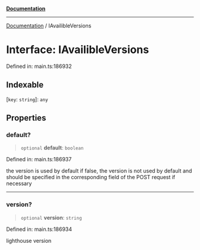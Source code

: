 [**Documentation**](../README.md)

***

[Documentation](../README.md) / IAvailibleVersions

# Interface: IAvailibleVersions

Defined in: main.ts:186932

## Indexable

\[`key`: `string`\]: `any`

## Properties

### default?

> `optional` **default**: `boolean`

Defined in: main.ts:186937

the version is used by default
if false, the version is not used by default and should be specified in the corresponding field of the POST request if necessary

***

### version?

> `optional` **version**: `string`

Defined in: main.ts:186934

lighthouse version
